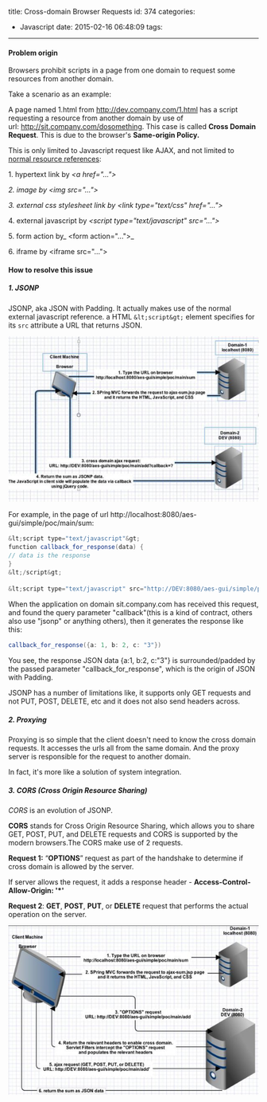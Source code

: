 title: Cross-domain Browser Requests
id: 374
categories:
  - Javascript
date: 2015-02-16 06:48:09
tags:
---

#### Problem origin

Browsers prohibit scripts in a page from one domain to request some resources from another domain.

Take a scenario as an example:

A page named 1.html from http://dev.company.com/1.html has a script requesting a resource from another domain by use of url: http://sit.company.com/dosomething. This case is called **Cross Domain Request**. This is due to the browser's **Same-origin Policy.**

This is only limited to Javascript request like AJAX, and not limited to <span style="text-decoration: underline;">normal resource references</span>:

1\. hypertext link by _&lt;a href="..."&gt;_

_2\. _image by_ &lt;img src="..."&gt;_

_3\. external _css stylesheet link by_ &lt;link type="text/css" href="..."&gt;_

4\. external javascript by _&lt;script type="text/javascript" src="..."&gt;_

5\. form action by_ &lt;form action="..."&gt;_

6\. iframe by &lt;iframe src="..."&gt;

#### How to resolve this issue

##### 1\. JSONP

JSONP, aka JSON with Padding. It actually makes use of the normal external javascript reference. a HTML `&lt;script&gt;` element specifies for its `src` attribute a URL that returns JSON.

![web-basics-jsonp](/media/web-basics-jsonp.jpg)

For example, in the page of url http://localhost:8080/aes-gui/simple/poc/main/sum:
``` java
&lt;script type="text/javascript"&gt;
function callback_for_response(data) {
// data is the response
}
&lt;/script&gt;

&lt;script type="text/javascript" src="http://DEV:8080/aes-gui/simple/poc/main/add?callback=callback_for_response"&gt;&lt;/script&gt;
```
When the application on domain sit.company.com has received this request, and found the query parameter "callback"(this is a kind of contract, others also use "jsonp" or anything others), then it generates the response like this:
``` java
callback_for_response({a: 1, b: 2, c: "3"})
```
You see, the response JSON data {a:1, b:2, c:"3"} is surrounded/padded by the passed parameter "callback_for_response", which is the origin of JSON with Padding.

JSONP has a number of limitations like, it supports only GET requests and not PUT, POST, DELETE, etc and it does not also send headers across.

##### 2\. Proxying

Proxying is so simple that the client doesn't need to know the cross domain requests. It accesses the urls all from the same domain. And the proxy server is responsible for the request to another domain.

In fact, it's more like a solution of system integration.

##### 3. CORS (Cross Origin Resource Sharing)

_CORS_ is an evolution of JSONP.

**CORS** stands for Cross Origin Resource Sharing, which allows you to share GET, POST, PUT, and DELETE requests and CORS is supported by the modern browsers.The CORS make use of 2 requests.

**Request 1:** “**OPTIONS**” request as part of the handshake to determine if cross domain is allowed by the server.

If server allows the request, it adds a response header - **Access-Control-Allow-Origin: '*'**

**Request 2**: **GET**, **POST**, **PUT**, or **DELETE** request that performs the actual operation on the server.

![web-basics-CORS](/media/web-basics-CORS.jpg)

&nbsp;

&nbsp;